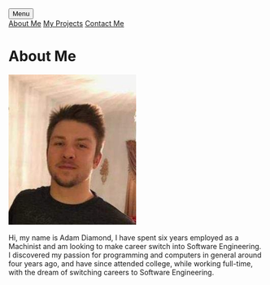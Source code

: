 
<head>
    <meta charset="UTF-8">
    <link rel = "stylesheet"
          type = "text/css"
          href = "main.css" /><title></title>
</head>

<div class="dropdown">
    <button class="projects">Menu</button>
    <div class="dropdown-content">
        <a href="https://diamondadam.github.io/">About Me</a>
        <a href="https://diamondadam.github.io/myprojects">My Projects</a>
        <a href="https://diamondadam.github.io/contact">Contact Me</a>
    </div>
</div>


<h1>About Me</h1>

<body>
<img src="res/personal_photo.jpg" alt="Personal Photo">
<p id="aboutMeParagraph"> Hi, my name is Adam Diamond, I have spent six years employed as a Machinist and am looking to make career
    switch into Software Engineering. I discovered my passion for programming and computers in general around four
    years ago, and have since attended college, while working full-time, with the dream of switching careers to Software
    Engineering. </p>
</body>
